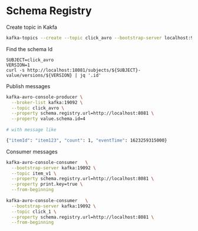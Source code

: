 # Schema Registry

Create topic in Kakfa

```bash
kafka-topics --create --topic click_avro --bootstrap-server localhost:9092
```

Find the schema Id

```
SUBJECT=click_avro
VERSION=1
curl -s http://localhost:18081/subjects/${SUBJECT}-value/versions/${VERSION} | jq '.id'
```

Publish messages

```bash
kafka-avro-console-producer \
  --broker-list kafka:19092 \
  --topic click_avro \
  --property schema.registry.url=http://localhost:8081 \
  --property value.schema.id=4
  
# with message like

{"itemId": "item123", "count": 1, "eventTime": 1623259315000}
```

Consumer messages

```bash
kafka-avro-console-consumer   \
  --bootstrap-server kafka:19092 \
  --topic item_v1 \
  --property schema.registry.url=http://localhost:8081 \
  --property print.key=true \
  --from-beginning
  
kafka-avro-console-consumer   \
  --bootstrap-server kafka:19092 \
  --topic click_1 \
  --property schema.registry.url=http://localhost:8081 \
  --from-beginning
```
